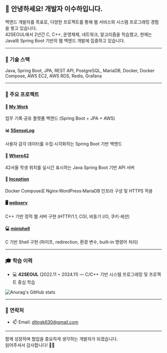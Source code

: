 ## 👋 안녕하세요! 개발자 이수하입니다.

백엔드 개발자를 목표로, 다양한 프로젝트를 통해 웹 서비스와 시스템 프로그래밍 경험을 쌓고 있습니다.  
42SEOUL에서 2년간 C, C++, 운영체제, 네트워크, 알고리즘을 학습했고, 현재는 Java와 Spring Boot 기반의 웹 백엔드 개발에 집중하고 있습니다.

---

### 🚀 기술 스택
Java, Spring Boot, JPA, REST API, PostgreSQL, MariaDB, Docker, Docker Compose, AWS EC2, AWS RDS, Redis, Grafana

---

### 🔧 주요 프로젝트

#### 📝 [My Work](https://github.com/Kernel360/KDEV5-MY-WORK-BE)
업무 기록·공유 플랫폼 백엔드 (Spring Boot + JPA + AWS)

#### 📊 [5SenseLog](https://github.com/Kernel360/hackerthon5-5SenseLog-BE)
사용자 감각 데이터를 수집·시각화하는 Spring Boot 기반 백엔드

#### 🧭 [Where42](https://github.com/42Where/where42_back_v2)
42서울 학생 위치를 실시간 표시하는 Java Spring Boot 기반 API 서버

#### 🐳 [Inception](https://github.com/leeesooha/Inception)
Docker Compose로 Nginx·WordPress·MariaDB 인프라 구성 및 HTTPS 적용

#### 🖥️ [webserv](https://github.com/Webserv213/webserv)
C++ 기반 정적 웹 서버 구현 (HTTP/1.1, CGI, 비동기 I/O, 쿠키·세션)

#### 💻 [minishell](https://github.com/leeesooha/minishell_0422)
C 기반 Shell 구현 (파이프, redirection, 환경 변수, built-in 명령어 처리)



---

### 🎓 학습 이력
- 💻 **42SEOUL** (2022.11 ~ 2024.11) — C/C++ 기반 시스템 프로그래밍 및 프로젝트 중심 학습

![Anurag's GitHub stats](https://github-readme-stats.vercel.app/api?username=leeesooha&show_icons=true&theme=radical)

---

### 💬 연락처
- 📫 Email: dltngk630@gmail.com

---

함께 성장하며 협업을 중요하게 생각하는 개발자가 되겠습니다.  
읽어주셔서 감사합니다! 🙇‍♂️
